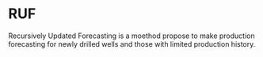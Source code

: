 # RUF
Recursively Updated Forecasting is a moethod propose to make production forecasting for newly drilled wells and those with limited production history.
